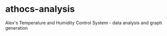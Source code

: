 # athocs-analysis
Alex's Temperature and Humidity Control System - data analysis and graph generation
